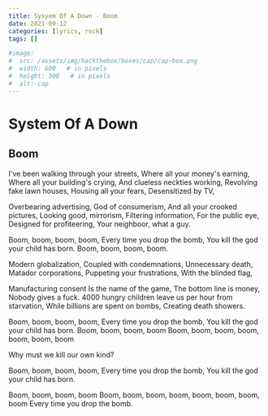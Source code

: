 ```yaml
---
title: Sysyem Of A Down - Boom
date: 2021-09-12
categories: [lyrics, rock]
tags: []

#image:
#  src: /assets/img/hackthebox/boxes/cap/cap-box.png
#  width: 600   # in pixels
#  height: 300   # in pixels
#  alt: cap
---
```

# System Of A Down
## Boom

I've been walking through your streets,
Where all your money's earning,
Where all your building's crying,
And clueless neckties working,
Revolving fake lawn houses,
Housing all your fears,
Desensitized by TV,

Overbearing advertising,
God of consumerism,
And all your crooked pictures,
Looking good, mirrorism,
Filtering information,
For the public eye,
Designed for profiteering,
Your neighboor, what a guy.

Boom, boom, boom, boom,
Every time you drop the bomb,
You kill the god your child has born.
Boom, boom, boom, boom.

Modern globalization,
Coupled with condemnations,
Unnecessary death,
Matador corporations,
Puppeting your frustrations,
With the blinded flag,

Manufacturing consent
Is the name of the game,
The bottom line is money,
Nobody gives a fuck.
4000 hungry children leave us per hour from starvation,
While billions are spent on bombs,
Creating death showers.

Boom, boom, boom, boom,
Every time you drop the bomb,
You kill the god your child has born.
Boom, boom, boom, boom
Boom, boom, boom, boom, boom, boom, boom

Why must we kill our own kind?

Boom, boom, boom, boom,
Every time you drop the bomb,
You kill the god your child has born.

Boom, boom, boom, boom
Boom, boom, boom, boom, boom, boom, boom, boom
Every time you drop the bomb.
